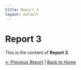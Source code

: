 ```yaml
---
title: Report 3
layout: default
---
```


# Report 3

This is the content of **Report 3**.

[← Previous Report](report-2.md) | [Back to Home](index.md)
